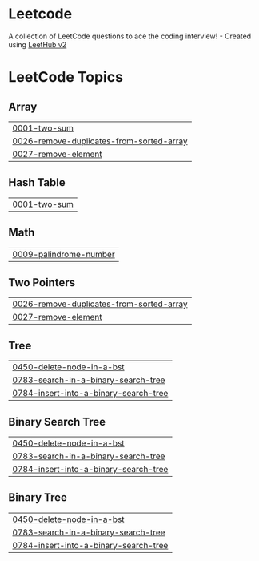 # Leetcode
A collection of LeetCode questions to ace the coding interview! - Created using [LeetHub v2](https://github.com/arunbhardwaj/LeetHub-2.0)

<!---LeetCode Topics Start-->
# LeetCode Topics
## Array
|  |
| ------- |
| [0001-two-sum](https://github.com/ayymanj/Leetcode/tree/master/0001-two-sum) |
| [0026-remove-duplicates-from-sorted-array](https://github.com/ayymanj/Leetcode/tree/master/0026-remove-duplicates-from-sorted-array) |
| [0027-remove-element](https://github.com/ayymanj/Leetcode/tree/master/0027-remove-element) |
## Hash Table
|  |
| ------- |
| [0001-two-sum](https://github.com/ayymanj/Leetcode/tree/master/0001-two-sum) |
## Math
|  |
| ------- |
| [0009-palindrome-number](https://github.com/ayymanj/Leetcode/tree/master/0009-palindrome-number) |
## Two Pointers
|  |
| ------- |
| [0026-remove-duplicates-from-sorted-array](https://github.com/ayymanj/Leetcode/tree/master/0026-remove-duplicates-from-sorted-array) |
| [0027-remove-element](https://github.com/ayymanj/Leetcode/tree/master/0027-remove-element) |
## Tree
|  |
| ------- |
| [0450-delete-node-in-a-bst](https://github.com/ayymanj/Leetcode/tree/master/0450-delete-node-in-a-bst) |
| [0783-search-in-a-binary-search-tree](https://github.com/ayymanj/Leetcode/tree/master/0783-search-in-a-binary-search-tree) |
| [0784-insert-into-a-binary-search-tree](https://github.com/ayymanj/Leetcode/tree/master/0784-insert-into-a-binary-search-tree) |
## Binary Search Tree
|  |
| ------- |
| [0450-delete-node-in-a-bst](https://github.com/ayymanj/Leetcode/tree/master/0450-delete-node-in-a-bst) |
| [0783-search-in-a-binary-search-tree](https://github.com/ayymanj/Leetcode/tree/master/0783-search-in-a-binary-search-tree) |
| [0784-insert-into-a-binary-search-tree](https://github.com/ayymanj/Leetcode/tree/master/0784-insert-into-a-binary-search-tree) |
## Binary Tree
|  |
| ------- |
| [0450-delete-node-in-a-bst](https://github.com/ayymanj/Leetcode/tree/master/0450-delete-node-in-a-bst) |
| [0783-search-in-a-binary-search-tree](https://github.com/ayymanj/Leetcode/tree/master/0783-search-in-a-binary-search-tree) |
| [0784-insert-into-a-binary-search-tree](https://github.com/ayymanj/Leetcode/tree/master/0784-insert-into-a-binary-search-tree) |
<!---LeetCode Topics End-->